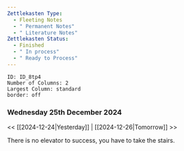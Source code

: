 ```yaml
---
Zettlekasten Type:
  - Fleeting Notes
  - " Permanent Notes"
  - " Literature Notes"
Zettlekasten Status:
  - Finished
  - " In process"
  - " Ready to Process"
---
```


```start-multi-column
ID: ID_8tp4
Number of Columns: 2
Largest Column: standard
border: off
```

### Wednesday 25th December 2024 
<< [[2024-12-24|Yesterday]] | [[2024-12-26|Tomorrow]] >>

There is no elevator to success, you have to take the stairs.